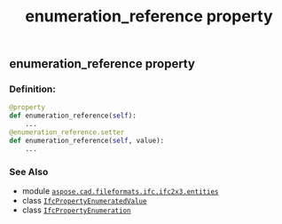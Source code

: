 ﻿---
title: enumeration_reference property
second_title: Aspose.CAD for Python via .NET API References
description: 
type: docs
weight: 60
url: /python-net/aspose.cad.fileformats.ifc.ifc2x3.entities/ifcpropertyenumeratedvalue/enumeration_reference/
is_root: false
---

## enumeration_reference property

### Definition:
```python
@property
def enumeration_reference(self):
    ...
@enumeration_reference.setter
def enumeration_reference(self, value):
    ...
```

### See Also
* module [`aspose.cad.fileformats.ifc.ifc2x3.entities`](../../)
* class [`IfcPropertyEnumeratedValue`](/cad/python-net/aspose.cad.fileformats.ifc.ifc2x3.entities/ifcpropertyenumeratedvalue)
* class [`IfcPropertyEnumeration`](/cad/python-net/aspose.cad.fileformats.ifc.ifc2x3.entities/ifcpropertyenumeration)
